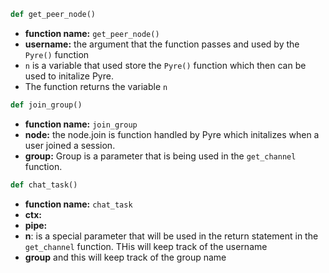 ```python
def get_peer_node()
```
- **function name:** `get_peer_node()`
- **username:** the argument that the function passes and used by the `Pyre()` function
- `n` is a variable that used store the `Pyre()` function which then can be used to initalize Pyre.
- The function returns the variable `n` 


```python
def join_group()
```
- **function name:** `join_group`
- **node:** the node.join is function handled by Pyre which initalizes when a user joined a session. 
- **group:** Group is a parameter that is being used in the `get_channel` function.

```python
def chat_task()
```
- **function name:** `chat_task`
- **ctx:**
- **pipe:**
- **n**: is a special parameter that will be used in the return statement in the `get_channel` function. THis will keep track of the username
- **group** and this will keep track of the group name